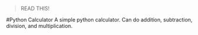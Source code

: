 >READ THIS!

#Python Calculator
A simple python calculator. Can do addition, subtraction, division, and multiplication. 
